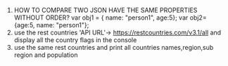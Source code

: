 
1) HOW TO COMPARE TWO JSON HAVE THE SAME PROPERTIES WITHOUT ORDER?
var obj1 = { name: "person1", age:5};
var obj2= {age:5, name: "person1"};
2) use the rest countries 'API URL'-> https://restcountries.com/v3.1/all and display all the country flags in the console
3) use the same rest countries and print all countries names,region,sub region and population
